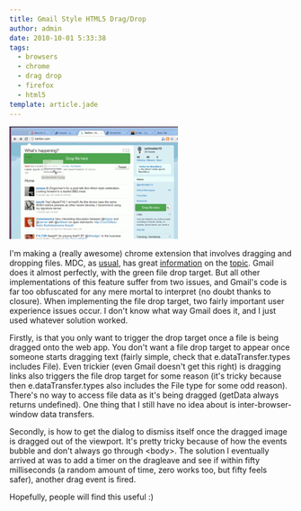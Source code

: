 ```yaml
---
title: Gmail Style HTML5 Drag/Drop
author: admin
date: 2010-10-01 5:33:38
tags: 
  - browsers
  - chrome
  - drag drop
  - firefox
  - html5
template: article.jade
---
```


[![](Screenshot-8-300x200.png "DragDropAwesome")](Screenshot-8.png)

I'm making a (really awesome) chrome extension that involves dragging and dropping files. MDC, as [usual](http://promotejs.com/), has great [information](https://developer.mozilla.org/En/DragDrop/DataTransfer) on the [topic](https://developer.mozilla.org/en/using_files_from_web_applications). Gmail does it almost perfectly, with the green file drop target. But all other implementations of this feature suffer from two issues, and Gmail's code is far too obfuscated for any mere mortal to interpret (no doubt thanks to closure). When implementing the file drop target, two fairly important user experience issues occur. I don't know what way Gmail does it, and I just used whatever solution worked.

Firstly, is that you only want to trigger the drop target once a file is being dragged onto the web app. You don't want a file drop target to appear once someone starts dragging text (fairly simple, check that e.dataTransfer.types includes File). Even trickier (even Gmail doesn't get this right) is dragging links also triggers the file drop target for some reason (it's tricky because then e.dataTransfer.types also includes the File type for some odd reason). There's no way to access file data as it's being dragged (getData always returns undefined). One thing that I still have no idea about is inter-browser-window data transfers.

<script src="http://gist.github.com/606882.js"> </script>

Secondly, is how to get the dialog to dismiss itself once the dragged image is dragged out of the viewport. It's pretty tricky because of how the events bubble and don't always go through &lt;body&gt;. The solution I eventually arrived at was to add a timer on the dragleave and see if within fifty milliseconds (a random amount of time, zero works too, but fifty feels safer), another drag event is fired.

<script src="http://gist.github.com/606885.js"> </script>

Hopefully, people will find this useful :)
